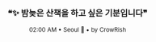<div align="center">

<br>

<h3>❝✨ 밤늦은 산책을 하고 싶은 기분입니다❞</h3>

<sub>02:00 AM • Seoul 🌙 • by CrowRish</sub>

<br>

</div>
